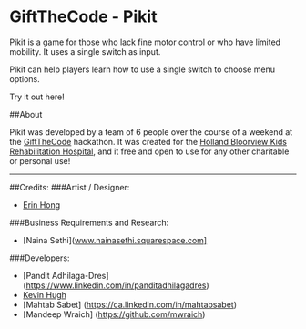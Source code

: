 # GiftTheCode - Pikit

Pikit is a game for those who lack fine motor control or who have limited mobility. It uses a single switch as input.

Pikit can help players learn how to use a single switch to choose menu options.

Try it out here!

##About

Pikit was developed by a team of 6 people over the course of a weekend at the [GiftTheCode](www.giftthecode.ca) hackathon. It was created for the [Holland Bloorview Kids Rehabilitation Hospital](http://hollandbloorview.ca/Home), and it free and open to use for any other charitable or personal use!

---

##Credits:
###Artist / Designer: 
* [Erin Hong](www.serinhong.com)

###Business Requirements and Research: 
* [Naina Sethi](www.nainasethi.squarespace.com]

###Developers: 
* [Pandit Adhilaga-Dres] (https://www.linkedin.com/in/panditadhilagadres)
* [Kevin Hugh](www.kevinhugh.com)
* [Mahtab Sabet] (https://ca.linkedin.com/in/mahtabsabet)
* [Mandeep Wraich] (https://github.com/mwraich)
